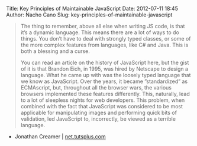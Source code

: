 Title: Key Principles of Maintainable JavaScript
Date: 2012-07-11 18:45
Author: Nacho Cano
Slug: key-principles-of-maintainable-javascript

> The thing to remember, above all else when writing JS code, is that
> it’s a dynamic language. This means there are a lot of ways to do
> things. You don’t have to deal with strongly typed classes, or some of
> the more complex features from languages, like C\# and Java. This is
> both a blessing and a curse.
>
> You can read an article on the history of JavaScript here, but the
> gist of it is that Brandon Eich, in 1995, was hired by Netscape to
> design a language. What he came up with was the loosely typed language
> that we know as JavaScript. Over the years, it became ”standardized”
> as ECMAscript, but, throughout all the browser wars, the various
> browsers implemented these features differently. This, naturally, lead
> to a lot of sleepless nights for web developers. This problem, when
> combined with the fact that JavaScript was considered to be most
> applicable for manipulating images and performing quick bits of
> validation, led JavaScript to, incorrectly, be viewed as a terrible
> language.

- Jonathan Creamer | [net.tutsplus.com][]

  [net.tutsplus.com]: http://net.tutsplus.com/tutorials/javascript-ajax/principles-of-maintainable-javascript/
    "Key Principles of Maintainable JavaScript"
